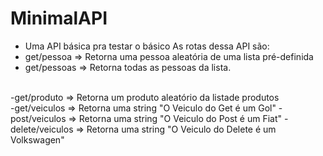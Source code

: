 # MinimalAPI
- Uma API básica pra testar o básico
As rotas dessa API são:
- get/pessoa => Retorna uma pessoa aleatória de uma lista pré-definida
- get/pessoas => Retorna todas as pessoas da lista.
<br>
-get/produto => Retorna um produto aleatório da listade produtos

<br>
-get/veiculos => Retorna  uma string "O Veiculo do Get é um Gol"
-post/veiculos => Retorna  uma string "O Veiculo do Post é um Fiat"
-delete/veiculos => Retorna  uma string "O Veiculo do Delete é um Volkswagen"
